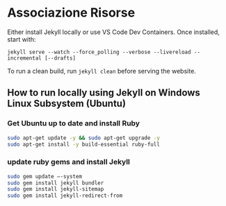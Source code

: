 # Associazione Risorse

Either install Jekyll locally or use VS Code Dev Containers. Once installed, start with:

```
jekyll serve --watch --force_polling --verbose --livereload --incremental [--drafts]
```

To run a clean build, run `jekyll clean` before serving the website.

## How to run locally using Jekyll on Windows Linux Subsystem (Ubuntu)

### Get Ubuntu up to date and install Ruby

```bash
sudo apt-get update -y && sudo apt-get upgrade -y
sudo apt-get install -y build-essential ruby-full
```

### update ruby gems and install Jekyll

```bash
sudo gem update –-system
sudo gem install jekyll bundler
sudo gem install jekyll-sitemap
sudo gem install jekyll-redirect-from
```